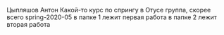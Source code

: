Цыпляшов Антон
Какой-то курс по спрингу в Отусе
группа, скорее всего spring-2020-05
в папке 1 лежит первая работа
в папке 2 лежит вторая работа
